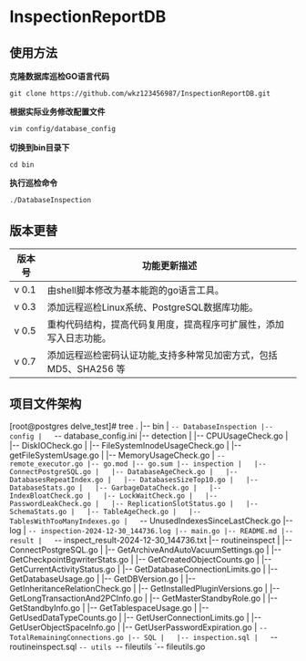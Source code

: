 # InspectionReportDB

## 使用方法

**克隆数据库巡检GO语言代码**
```shell
git clone https://github.com/wkz123456987/InspectionReportDB.git
```
**根据实际业务修改配置文件**

```bash
vim config/database_config
```

**切换到bin目录下**
```shell
cd bin
```
**执行巡检命令**

```bash
./DatabaseInspection
```

## 版本更替

| 版本号 | 功能更新描述 |
| ---- | ---- |
| v 0.1 | 由shell脚本修改为基本能跑的go语言工具。 |
| v 0.3 | 添加远程巡检Linux系统、PostgreSQL数据库功能。 |
| v 0.5 | 重构代码结构，提高代码复用度，提高程序可扩展性，添加写入日志功能。 |
| v 0.7 | 添加远程巡检密码认证功能,支持多种常见加密方式，包括 MD5、SHA256 等 |






## 项目文件架构
[root@postgres delve_test]# tree
.
|-- bin
|   `-- DatabaseInspection
|-- config
|   `-- database_config.ini
|-- detection
|   |-- CPUUsageCheck.go
|   |-- DiskIOCheck.go
|   |-- FileSystemInodeUsageCheck.go
|   |-- getFileSystemUsage.go
|   |-- MemoryUsageCheck.go
|   `-- remote_executor.go
|-- go.mod
|-- go.sum
|-- inspection
|   |-- ConnectPostgreSQL.go
|   |-- DatabaseAgeCheck.go
|   |-- DatabasesRepeatIndex.go
|   |-- DatabasesSizeTop10.go
|   |-- DatabaseStats.go
|   |-- GarbageDataCheck.go
|   |-- IndexBloatCheck.go
|   |-- LockWaitCheck.go
|   |-- PasswordLeakCheck.go
|   |-- ReplicationSlotStatus.go
|   |-- SchemaStats.go
|   |-- TableAgeCheck.go
|   |-- TablesWithTooManyIndexes.go
|   `-- UnusedIndexesSinceLastCheck.go
|-- log
|   `-- inspection-2024-12-30_144736.log
|-- main.go
|-- README.md
|-- result
|   `-- inspect_result-2024-12-30_144736.txt
|-- routineinspect
|   |-- ConnectPostgreSQL.go
|   |-- GetArchiveAndAutoVacuumSettings.go
|   |-- GetCheckpointBgwriterStats.go
|   |-- GetCreatedObjectCounts.go
|   |-- GetCurrentActivityStatus.go
|   |-- GetDatabaseConnectionLimits.go
|   |-- GetDatabaseUsage.go
|   |-- GetDBVersion.go
|   |-- GetInheritanceRelationCheck.go
|   |-- GetInstalledPluginVersions.go
|   |-- GetLongTransactionAnd2PCInfo.go
|   |-- GetMasterStandbyRole.go
|   |-- GetStandbyInfo.go
|   |-- GetTablespaceUsage.go
|   |-- GetUsedDataTypeCounts.go
|   |-- GetUserConnectionLimits.go
|   |-- GetUserObjectSpaceInfo.go
|   |-- GetUserPasswordExpiration.go
|   `-- TotalRemainingConnections.go
|-- SQL
|   |-- inspection.sql
|   `-- routineinspect.sql
`-- utils
    `-- fileutils
        `-- fileutils.go

